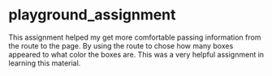 # playground_assignment

This assignment helped my get more comfortable passing information from the route to the page. By using the route to chose how many boxes appeared to what color the boxes are. This was a very helpful assignment in learning this material.
